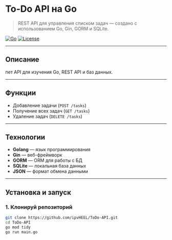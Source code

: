 # To-Do API на Go

> REST API для управления списком задач — создано с использованием Go, Gin, GORM и SQLite.

[![Go](https://img.shields.io/badge/Go-1.22-blue)](https://golang.org)
[![License](https://img.shields.io/badge/License-MIT-green)](LICENSE)

---

##  Описание
пет API для изучения Go, REST API и баз данных.

---

##  Функции
-  Добавление задачи (`POST /tasks`)
-  Получение всех задач (`GET /tasks`)
- Удаление задач (`DELETE /tasks`)

---

##  Технологии
- **Golang** — язык программирования
- **Gin** — веб-фреймворк
- **GORM** — ORM для работы с БД
- **SQLite** — локальная база данных
- **JSON** — формат обмена данными

---

## Установка и запуск

### 1. Клонируй репозиторий
```bash
git clone https://github.com/ipvHEEL/ToDo-API.git
cd ToDo-API
go mod tidy
go run main.go
```
